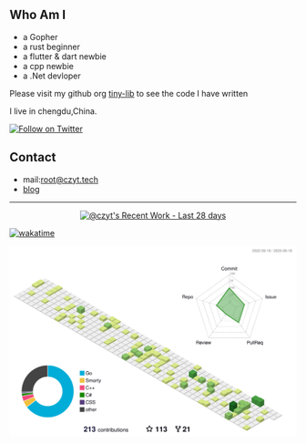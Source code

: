  ## Who Am I
 - a Gopher 
 - a rust beginner
 - a flutter & dart newbie
 - a cpp newbie
 - a .Net devloper

Please visit my github org [tiny-lib](https://github.com/tiny-lib) to see the code I have written
 
 I live in chengdu,China.
 
[![Follow on Twitter](https://shields.io/twitter/follow/czytcn?label=Follow)](https://twitter.com/czytcn) 
## Contact
- mail:root@czyt.tech
- [blog](https://czyt.tech)
---

<a href="https://next.ossinsight.io/widgets/official/compose-currently-working-on?user_id=19337206&activity_type=all" target="_blank" style="display: block" align="center">
  <picture>
    <source media="(prefers-color-scheme: dark)" srcset="https://next.ossinsight.io/widgets/official/compose-currently-working-on/thumbnail.png?user_id=19337206&activity_type=all&image_size=auto&color_scheme=dark" width="504.5" height="auto">
    <img alt="@czyt's Recent Work - Last 28 days" src="https://next.ossinsight.io/widgets/official/compose-currently-working-on/thumbnail.png?user_id=19337206&activity_type=all&image_size=auto&color_scheme=light" width="504.5" height="auto">
  </picture>
</a>

[![wakatime](https://wakatime.com/badge/user/213e95e1-d21f-44e9-8128-e1bec47d5ab6.svg)](https://wakatime.com/@213e95e1-d21f-44e9-8128-e1bec47d5ab6)

![](./profile-3d-contrib/profile-green-animate.svg)
